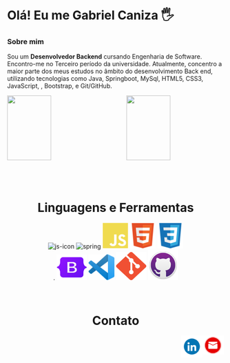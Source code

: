 # Olá! Eu me Gabriel Caniza 🖐️

<h3>Sobre mim</h3>
<p>Sou um <strong>Desenvolvedor Backend</strong>  cursando Engenharia de Software. Encontro-me no Terceiro período da universidade. Atualmente, concentro a maior parte dos meus estudos no âmbito do desenvolvimento Back end, utilizando tecnologias como Java, Springboot, MySql, HTML5, CSS3, JavaScript, , Bootstrap, e Git/GitHub.

<div>
  <img height="150em" width="45%" src="https://github-readme-stats.vercel.app/api?username=gabrielcaniza&show_icons=true&theme=tokyonight&include_all_commits=true&count_private=true"/>
  <img height="150em" width="45%" align="right" src="https://github-readme-stats.vercel.app/api/top-langs/?username=gabrielcaniza&layout=compact&langs_count=16&theme=tokyonight"/>
</div>


<div align="center" style="margin-top: 50px;">
  <div style="display: inline-block; text-align: center;">
    <h1>Linguagens e Ferramentas</h1>
    <img height="60" width="60" alt="js-icon" src="https://w7.pngwing.com/pngs/1011/30/png-transparent-java-runtime-environment-java-development-kit-computer-software-macos-gucci-logo-miscellaneous-text-logo.png">
    <img height="60" width="" src="https://res.cloudinary.com/startup-grind/image/upload/c_fill,dpr_2.0,f_auto,g_center,h_1080,q_100,w_1080/v1/gcs/platform-data-dsc/events/spring-boot-1_5zDxm9B.jpg" alt="spring">
    <img height="60" width="60" src="https://raw.githubusercontent.com/devicons/devicon/master/icons/javascript/javascript-plain.svg" alt="mysql">
    <img height="60" width="60" alt="html-icon" src="https://raw.githubusercontent.com/devicons/devicon/master/icons/html5/html5-original.svg">
    <img height="60" width="60" alt="css-icon" src="https://raw.githubusercontent.com/devicons/devicon/master/icons/css3/css3-original.svg">
    <br>
    .
    <img height="60" width="70" alt="bootstrap-icon" src="https://raw.githubusercontent.com/devicons/devicon/master/icons/bootstrap/bootstrap-original.svg">
    <img height="60" width="60" src="visual studio.png">
    <img height="65" width="70" src="git.png">
    <img height="70" width="70" src="githubdesktop.png">
  </div>
</div>



  <br>
  <br>


  <h1 align="center">Contato</h1>
    <a href="mailto: bielcaniza6@gmail.com">
      <img align="right" width="50" src="gmail.gif" alt="gmail"/>
    </a>
    <a href="https://www.linkedin.com/in/gabriel-caniza-937474260/f" target="_blank">
      <img align="right" width="50" src="linkedin2.gif" alt="linkedin"/>
    </a>

</div>
